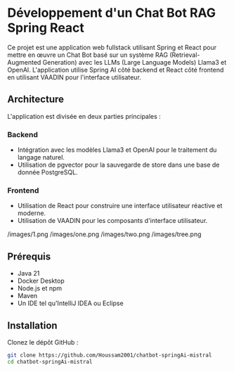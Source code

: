
# Développement d'un Chat Bot RAG Spring React

Ce projet est une application web fullstack utilisant Spring et React pour mettre en œuvre un Chat Bot basé sur un système RAG (Retrieval-Augmented Generation) avec les LLMs (Large Language Models) Llama3 et OpenAI. L'application utilise Spring AI côté backend et React côté frontend en utilisant VAADIN pour l'interface utilisateur.

## Architecture

L'application est divisée en deux parties principales :

### Backend

- Intégration avec les modèles Llama3 et OpenAI pour le traitement du langage naturel.
- Utilisation de pgvector pour la sauvegarde de store dans une base de donnée PostgreSQL.

### Frontend

- Utilisation de React pour construire une interface utilisateur réactive et moderne.
- Utilisation de VAADIN pour les composants d'interface utilisateur.

/images/1.png
/images/one.png
/images/two.png
/images/tree.png


## Prérequis

- Java 21
- Docker Desktop
- Node.js et npm
- Maven
- Un IDE tel qu'IntelliJ IDEA ou Eclipse

## Installation

Clonez le dépôt GitHub :

```sh
git clone https://github.com/Houssam2001/chatbot-springAi-mistral
cd chatbot-springAi-mistral
```

